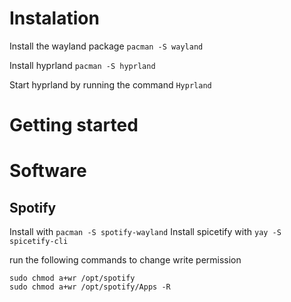 # Instalation
Install the wayland package
`pacman -S wayland`

Install hyprland
`pacman -S hyprland`

Start hyprland by running the command `Hyprland`

# Getting started

# Software

## Spotify
Install with `pacman -S spotify-wayland`
Install spicetify with `yay -S spicetify-cli`

run the following commands to change write permission
```
sudo chmod a+wr /opt/spotify
sudo chmod a+wr /opt/spotify/Apps -R
```


